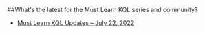 ##What's the latest for the Must Learn KQL series and community?

* [Must Learn KQL Updates – July 22, 2022](https://azurecloudai.blog/2022/07/22/must-learn-kql-updates-july-22-2022/)
